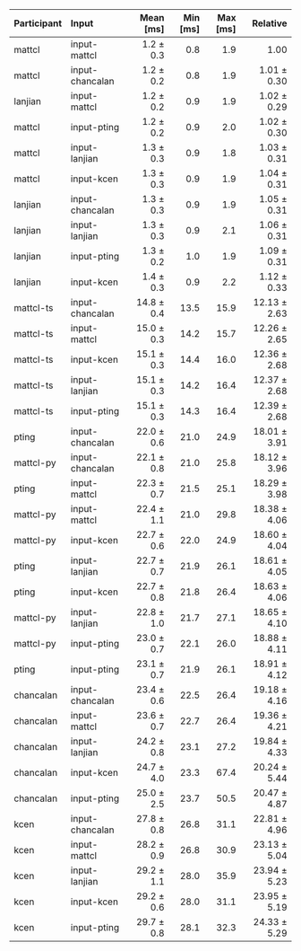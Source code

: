 | Participant | Input | Mean [ms] | Min [ms] | Max [ms] | Relative |
|:---|:---|---:|---:|---:|---:|
| mattcl | input-mattcl | 1.2 ± 0.3 | 0.8 | 1.9 | 1.00 |
| mattcl | input-chancalan | 1.2 ± 0.2 | 0.8 | 1.9 | 1.01 ± 0.30 |
| lanjian | input-mattcl | 1.2 ± 0.2 | 0.9 | 1.9 | 1.02 ± 0.29 |
| mattcl | input-pting | 1.2 ± 0.2 | 0.9 | 2.0 | 1.02 ± 0.30 |
| mattcl | input-lanjian | 1.3 ± 0.3 | 0.9 | 1.8 | 1.03 ± 0.31 |
| mattcl | input-kcen | 1.3 ± 0.3 | 0.9 | 1.9 | 1.04 ± 0.31 |
| lanjian | input-chancalan | 1.3 ± 0.3 | 0.9 | 1.9 | 1.05 ± 0.31 |
| lanjian | input-lanjian | 1.3 ± 0.3 | 0.9 | 2.1 | 1.06 ± 0.31 |
| lanjian | input-pting | 1.3 ± 0.2 | 1.0 | 1.9 | 1.09 ± 0.31 |
| lanjian | input-kcen | 1.4 ± 0.3 | 0.9 | 2.2 | 1.12 ± 0.33 |
| mattcl-ts | input-chancalan | 14.8 ± 0.4 | 13.5 | 15.9 | 12.13 ± 2.63 |
| mattcl-ts | input-mattcl | 15.0 ± 0.3 | 14.2 | 15.7 | 12.26 ± 2.65 |
| mattcl-ts | input-kcen | 15.1 ± 0.3 | 14.4 | 16.0 | 12.36 ± 2.68 |
| mattcl-ts | input-lanjian | 15.1 ± 0.3 | 14.2 | 16.4 | 12.37 ± 2.68 |
| mattcl-ts | input-pting | 15.1 ± 0.3 | 14.3 | 16.4 | 12.39 ± 2.68 |
| pting | input-chancalan | 22.0 ± 0.6 | 21.0 | 24.9 | 18.01 ± 3.91 |
| mattcl-py | input-chancalan | 22.1 ± 0.8 | 21.0 | 25.8 | 18.12 ± 3.96 |
| pting | input-mattcl | 22.3 ± 0.7 | 21.5 | 25.1 | 18.29 ± 3.98 |
| mattcl-py | input-mattcl | 22.4 ± 1.1 | 21.0 | 29.8 | 18.38 ± 4.06 |
| mattcl-py | input-kcen | 22.7 ± 0.6 | 22.0 | 24.9 | 18.60 ± 4.04 |
| pting | input-lanjian | 22.7 ± 0.7 | 21.9 | 26.1 | 18.61 ± 4.05 |
| pting | input-kcen | 22.7 ± 0.8 | 21.8 | 26.4 | 18.63 ± 4.06 |
| mattcl-py | input-lanjian | 22.8 ± 1.0 | 21.7 | 27.1 | 18.65 ± 4.10 |
| mattcl-py | input-pting | 23.0 ± 0.7 | 22.1 | 26.0 | 18.88 ± 4.11 |
| pting | input-pting | 23.1 ± 0.7 | 21.9 | 26.1 | 18.91 ± 4.12 |
| chancalan | input-chancalan | 23.4 ± 0.6 | 22.5 | 26.4 | 19.18 ± 4.16 |
| chancalan | input-mattcl | 23.6 ± 0.7 | 22.7 | 26.4 | 19.36 ± 4.21 |
| chancalan | input-lanjian | 24.2 ± 0.8 | 23.1 | 27.2 | 19.84 ± 4.33 |
| chancalan | input-kcen | 24.7 ± 4.0 | 23.3 | 67.4 | 20.24 ± 5.44 |
| chancalan | input-pting | 25.0 ± 2.5 | 23.7 | 50.5 | 20.47 ± 4.87 |
| kcen | input-chancalan | 27.8 ± 0.8 | 26.8 | 31.1 | 22.81 ± 4.96 |
| kcen | input-mattcl | 28.2 ± 0.9 | 26.8 | 30.9 | 23.13 ± 5.04 |
| kcen | input-lanjian | 29.2 ± 1.1 | 28.0 | 35.9 | 23.94 ± 5.23 |
| kcen | input-kcen | 29.2 ± 0.6 | 28.0 | 31.1 | 23.95 ± 5.19 |
| kcen | input-pting | 29.7 ± 0.8 | 28.1 | 32.3 | 24.33 ± 5.29 |
